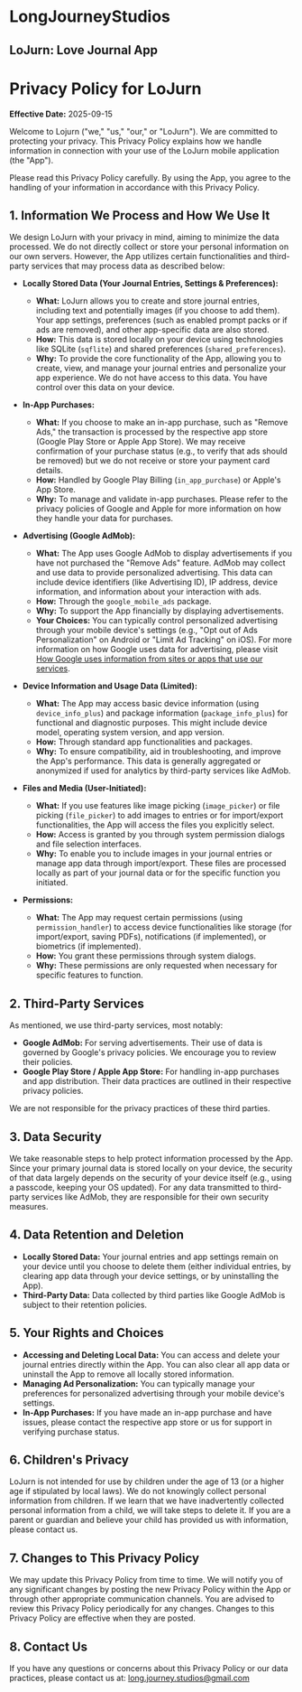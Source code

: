 # LongJourneyStudios


## LoJurn: Love Journal App

# Privacy Policy for LoJurn

**Effective Date:** 2025-09-15

Welcome to Lojurn ("we," "us," "our," or "LoJurn"). We are committed to protecting your privacy. This Privacy Policy explains how we handle information in connection with your use of the LoJurn mobile application (the "App").

Please read this Privacy Policy carefully. By using the App, you agree to the handling of your information in accordance with this Privacy Policy.

## 1. Information We Process and How We Use It

We design LoJurn with your privacy in mind, aiming to minimize the data processed. We do not directly collect or store your personal information on our own servers. However, the App utilizes certain functionalities and third-party services that may process data as described below:

* **Locally Stored Data (Your Journal Entries, Settings & Preferences):**
    * **What:** LoJurn allows you to create and store journal entries, including text and potentially images (if you choose to add them). Your app settings, preferences (such as enabled prompt packs or if ads are removed), and other app-specific data are also stored.
    * **How:** This data is stored locally on your device using technologies like SQLite (`sqflite`) and shared preferences (`shared_preferences`).
    * **Why:** To provide the core functionality of the App, allowing you to create, view, and manage your journal entries and personalize your app experience. We do not have access to this data. You have control over this data on your device.

* **In-App Purchases:**
    * **What:** If you choose to make an in-app purchase, such as "Remove Ads," the transaction is processed by the respective app store (Google Play Store or Apple App Store). We may receive confirmation of your purchase status (e.g., to verify that ads should be removed) but we do not receive or store your payment card details.
    * **How:** Handled by Google Play Billing (`in_app_purchase`) or Apple's App Store.
    * **Why:** To manage and validate in-app purchases. Please refer to the privacy policies of Google and Apple for more information on how they handle your data for purchases.

* **Advertising (Google AdMob):**
    * **What:** The App uses Google AdMob to display advertisements if you have not purchased the "Remove Ads" feature. AdMob may collect and use data to provide personalized advertising. This data can include device identifiers (like Advertising ID), IP address, device information, and information about your interaction with ads.
    * **How:** Through the `google_mobile_ads` package.
    * **Why:** To support the App financially by displaying advertisements.
    * **Your Choices:** You can typically control personalized advertising through your mobile device's settings (e.g., "Opt out of Ads Personalization" on Android or "Limit Ad Tracking" on iOS). For more information on how Google uses data for advertising, please visit [How Google uses information from sites or apps that use our services](https://policies.google.com/technologies/partner-sites).

* **Device Information and Usage Data (Limited):**
    * **What:** The App may access basic device information (using `device_info_plus`) and package information (`package_info_plus`) for functional and diagnostic purposes. This might include device model, operating system version, and app version.
    * **How:** Through standard app functionalities and packages.
    * **Why:** To ensure compatibility, aid in troubleshooting, and improve the App's performance. This data is generally aggregated or anonymized if used for analytics by third-party services like AdMob.

* **Files and Media (User-Initiated):**
    * **What:** If you use features like image picking (`image_picker`) or file picking (`file_picker`) to add images to entries or for import/export functionalities, the App will access the files you explicitly select.
    * **How:** Access is granted by you through system permission dialogs and file selection interfaces.
    * **Why:** To enable you to include images in your journal entries or manage app data through import/export. These files are processed locally as part of your journal data or for the specific function you initiated.

* **Permissions:**
    * **What:** The App may request certain permissions (using `permission_handler`) to access device functionalities like storage (for import/export, saving PDFs), notifications (if implemented), or biometrics (if implemented).
    * **How:** You grant these permissions through system dialogs.
    * **Why:** These permissions are only requested when necessary for specific features to function.

## 2. Third-Party Services

As mentioned, we use third-party services, most notably:

* **Google AdMob:** For serving advertisements. Their use of data is governed by Google's privacy policies. We encourage you to review their policies.
* **Google Play Store / Apple App Store:** For handling in-app purchases and app distribution. Their data practices are outlined in their respective privacy policies.

We are not responsible for the privacy practices of these third parties.

## 3. Data Security

We take reasonable steps to help protect information processed by the App. Since your primary journal data is stored locally on your device, the security of that data largely depends on the security of your device itself (e.g., using a passcode, keeping your OS updated). For any data transmitted to third-party services like AdMob, they are responsible for their own security measures.

## 4. Data Retention and Deletion

* **Locally Stored Data:** Your journal entries and app settings remain on your device until you choose to delete them (either individual entries, by clearing app data through your device settings, or by uninstalling the App).
* **Third-Party Data:** Data collected by third parties like Google AdMob is subject to their retention policies.

## 5. Your Rights and Choices

* **Accessing and Deleting Local Data:** You can access and delete your journal entries directly within the App. You can also clear all app data or uninstall the App to remove all locally stored information.
* **Managing Ad Personalization:** You can typically manage your preferences for personalized advertising through your mobile device's settings.
* **In-App Purchases:** If you have made an in-app purchase and have issues, please contact the respective app store or us for support in verifying purchase status.

## 6. Children's Privacy

LoJurn is not intended for use by children under the age of 13 (or a higher age if stipulated by local laws). We do not knowingly collect personal information from children. If we learn that we have inadvertently collected personal information from a child, we will take steps to delete it. If you are a parent or guardian and believe your child has provided us with information, please contact us.

## 7. Changes to This Privacy Policy

We may update this Privacy Policy from time to time. We will notify you of any significant changes by posting the new Privacy Policy within the App or through other appropriate communication channels. You are advised to review this Privacy Policy periodically for any changes. Changes to this Privacy Policy are effective when they are posted.

## 8. Contact Us

If you have any questions or concerns about this Privacy Policy or our data practices, please contact us at: long.journey.studios@gmail.com
